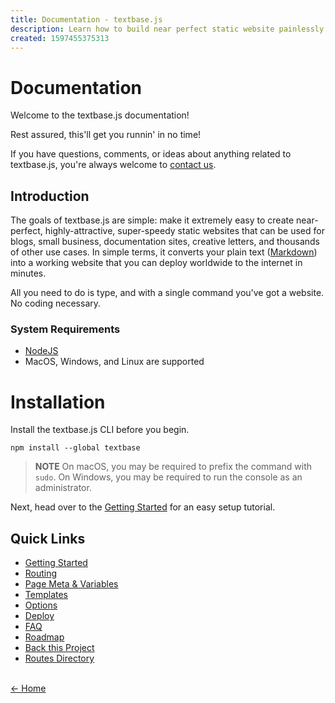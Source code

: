 ```yaml
---
title: Documentation - textbase.js
description: Learn how to build near perfect static website painlessly fast in the textbase.js documentation. Built in textbase.js.
created: 1597455375313
---
```


# Documentation

Welcome to the textbase.js documentation!

Rest assured, this'll get you runnin' in no time!

<!-- > **NOTE** Our website always runs runs the latest, nightly version of textbase.js. Explore it to test the speed, design, and ability. -->

If you have questions, comments, or ideas about anything related to textbase.js, you're always welcome to [contact us](/contact).

## Introduction

The goals of textbase.js are simple: make it extremely easy to create near-perfect, highly-attractive, super-speedy static websites that can be used for blogs, small business, documentation sites, creative letters, and thousands of other use cases. In simple terms, it converts your plain text ([Markdown](/markdown)) into a working website that you can deploy worldwide to the internet in minutes.

All you need to do is type, and with a single command you've got a website. No coding necessary.

### System Requirements

- [NodeJS](http://nodejs.org/)
- MacOS, Windows, and Linux are supported

# Installation

Install the textbase.js CLI before you begin.

```
npm install --global textbase
```

> **NOTE** On macOS, you may be required to prefix the command with `sudo`. On Windows, you may be required to run the console as an administrator.

Next, head over to the [Getting Started](/docs/start) for an easy setup tutorial.

## Quick Links

- [Getting Started](/docs/start)
- [Routing](/docs/routing)
- [Page Meta & Variables](/docs/meta)
- [Templates](/docs/templates)
- [Options](/docs/options)
- [Deploy](/docs/deploy)
- [FAQ](/docs/faq)
- [Roadmap](/docs/roadmap)
- [Back this Project](/back)
- [Routes Directory](/_routes.html)

<br /> [&larr; Home](/)
